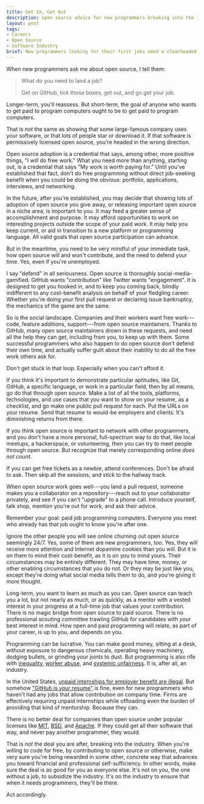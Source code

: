 ```yaml
---
title: Get In, Get Out
description: open source advice for new programmers breaking into the industry
layout: post
tags:
- Careers
- Open Source
- Software Industry
brief: New programmers looking for their first jobs need a clearheaded view of the costs and benefits of open source credentials.
---
```


When new programmers ask me about open source, I tell them:

> What do you need to land a job?
>
> Get on GitHub, tick those boxes, get out, and go get your job.

Longer-term, you'll reassess.  But short-term, the goal of anyone who wants to get paid to program computers ought to be to get paid to program computers.

That is _not_ the same as showing that some large-famous company uses your software, or that lots of people star or download it.  If that software is permissively licensed open source, you're headed in the wrong direction.

Open source adoption is a credential that says, among other, more positive things, "I will do free work."  What you need more than anything, starting out, is a credential that says "My work is worth paying for."  Until you've established that fact, don't do free programming without direct job-seeking benefit when you could be doing the obvious: portfolio, applications, interviews, and networking.

In the future, after you're established, you may decide that showing lots of adoption of open source you give away, or releasing important open source in a niche area, is important to you.  It may feed a greater sense of accomplishment and purpose.  It may afford opportunities to work on interesting projects outside the scope of your paid work.  It may help you keep current, or aid in transition to a new platform or programming language.  All valid goals that open source participation can advance.

But in the meantime, you need to be very mindful of your immediate task, how open source will and won't contribute, and the need to defend your time.  Yes, even if you're unemployed.

I say "defend" in all seriousness.  Open source is thoroughly social-media-gamified.  GitHub wants "contribution" like Twitter wants "engagement".  It is designed to get you hooked in, and to keep you coming back, blindly indifferent to any cost-benefit analysis on behalf of your fledgling career.  Whether you're doing your first pull request or declaring issue bankruptcy, the mechanics of the game are the same.

So is the social landscape.  Companies and their workers want free work---code, feature additions, support---from open source maintainers.  Thanks to GitHub, many open source maintainers drown in these requests, and need all the help they can get, including from you, to keep up with them.  Some successful programmers who also happen to do open source don't defend their own time, and actually suffer guilt about their inability to do all the free work others ask for.

Don't get stuck in that loop.   Especially when you can't afford it.

If you think it's important to demonstrate particular aptitudes, like Git, GitHub, a specific language, or work in a particular field, then by all means, go do that through open source.  Make a list of all the tools, platforms, technologies, and use cases that you want to show on your resume, as a checklist, and go make one public pull request for each.  Put the URLs on your resume.  Send that resume to would-be employers and clients.  It's diminishing returns from there.

If you think open source is important to network with other programmers, and you don't have a more personal, full-spectrum way to do that, like local meetups, a hackerspace, or volunteering, then you can try to meet people through open source.  But recognize that merely corresponding online _does not count_.

If you can get free tickets as a newbie, attend conferences.  Don't be afraid to ask.  Then skip all the sessions, and stick to the hallway track.

When open source work goes well---you land a pull request, someone makes you a collaborator on a repository---reach out to your collaborator privately, and see if you can't "upgrade" to a phone call.  Introduce yourself, talk shop, mention you're out for work, and ask their advice.

Remember your goal: paid job programming computers.  Everyone you meet who already has that job ought to know you're after one.

Ignore the other people you will see online churning out open source seemingly 24/7.  Yes, some of them are new programmers, too.  Yes, they will receive more attention and Internet dopamine cookies than you will.  But it is on them to mind their cost-benefit, as it is on you to mind yours.  Their circumstances may be entirely different.  They may have time, money, or other enabling circumstances that you do not.  Or they may be just like you, except they're doing what social media tells them to do, and you're giving it more thought.

Long-term, you want to learn as much as you can.  Open source can teach you a lot, but not nearly as much, or as quickly, as a mentor with a vested interest in your progress at a full-time job that values your contribution.  There is no magic bridge from open source to paid source.  There is no professional scouting committee trawling GitHub for candidates with _your_ best interest in mind.  How open and paid programming will relate, as part of your career, is up to you, and depends on you.

Programming can be lucrative.  You can make good money, sitting at a desk, without exposure to dangerous chemicals, operating heavy machinery, dodging bullets, or grinding your joints to dust.  But programming is also rife with [inequality](https://hired.com/page/wage-inequality-report), [worker abuse](https://venturebeat.com/2016/04/16/game-developers-must-avoid-the-wage-slave-attitude/), and [systemic unfairness](https://en.wikipedia.org/wiki/High-Tech_Employee_Antitrust_Litigation).  It is, after all, an industry.

In the United States, [unpaid internships for employer benefit are illegal](https://www.dol.gov/whd/regs/compliance/whdfs71.htm).  But somehow ["GitHub is your resume"](https://anti-pattern.com/github-is-your-resume-now) is fine, even for new programmers who haven't had any jobs that allow contribution on company time.  Firms are effectively requiring unpaid internships while offloading even the burden of providing that kind of mentorship.  Because they can.

There is no better deal for companies than open source under popular licenses like [MIT], [BSD], and [Apache].  If they could get all their software that way, and never pay another programmer, they would.

That is _not_ the deal you are after, breaking into the industry.  When you're willing to code for free, by contributing to open source or otherwise, make very sure you're being rewarded in some other, concrete way that advances you toward financial and professional self-sufficiency.  In other words, make sure the deal is as good for you as everyone else.  It's not on you, the one without a job, to subsidize the industry.  It's on the industry to ensure that when it needs programmers, they'll be there.

[Apache]: https://spdx.org/licenses/Apache-2.0.html
[BSD]: https://spdx.org/licenses/BSD-2-Clause.html
[MIT]: https://spdx.org/licenses/MIT.html

Act accordingly.
